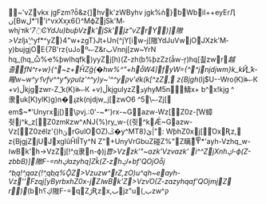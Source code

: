 ~'vZvkx jgFzm?ȫ&z{]hvk'zWByhv
jgk%ǹ}bWbiا++eyErӅ
ں[Bwڶ*'I'i^vxXx֦x6\{)^MϕZjSk'M֊wh*jדik'7߭ϾYdJu)buƥVzk'jSk'jz"vZr׫Y)]隞>Vzl*jג'^֦yf*^yZ}4"w+zgT}Jt+Un{^jY[iw-j[隞YdJuVwjOJXzk'M­y)bujgjOE{7B'rz{uJߋºޞZ&rبVnnj[zw~YrN hq_(hq\_ѽ%ҽ%ƥwIhqfk)yyZj[h)(Z-zh(b%ƥzZz(ǟw-ŗ)hq[쵩zwr*越졸fN^r+w}{^~z+ȞZǧ{�hw%^"+hȭW4]fyW={^׽^jnjdjwm}k_kҊܶ_k-睲w~w^y؟vfv^^yٚ^yקulz'^^y)y~'^^yקv'ܶek(k[^zZܰ,
z{Bjgh*(اjׅ$U--Wro(K)iǂޞК
+v)ڵkjgzwr-Zܶ_k(K)iǂޞК
+v)ڵkjgulyzZܕyhyM5n䲖x+	b^x!kjg	^隶uk[K)ylK)g)n�޲ɻzk(njdjw_j[zwO6
	^5\ޞZj[	em$~ܶ*'Unyrxj[)\קvj.:0'-~ܶ*'}rx-~Gazw-Wz[Z0z-ܶ[W蟑쥣j^k_z[Z0zmܶkzw^٨Ǌ{%)ry_w-{(쥣^kǢ~Gazw-Vz[Z0zܶelz'{)hݶrGulOOZ)ݣ�y^MT8}ێ|": WƥhZ0xj[֫OxƦz,
z{BjgjZjUJxgIǔȞIǏTy^N Z"+UnyVrGbuZ碰Z%"Z瞝߾ܶ*'ayh-Vzhq_w-ߊwBk'h->VzZj[!^֧q隶n-ϕ)j*쁩>Vzzk'"~azk'Vzvazk'
i^^ZjXnhڮ-ϕ(Z-zbbB)]隞F-=nhڮazyhq]Zǩ(Z-zhڮ+bf'QOjOȭj	^b֧q!^֧qaz{!^֧qb֧q%ǬZ>Vzuzw^޶rZ,zO)u^qh~eayh-Vz឵''Fzqj[yByrbxhZ0x-jZߊwBk'Z>Vzv֫O(Z-zazyhqaf'QOjmjZr׫)*(bhڮ؟隞F-=qZڙƦzx,بjz"u(,بzw^ק
